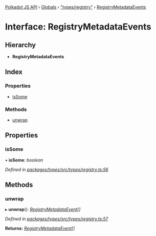 [Polkadot JS API](../README.md) › [Globals](../globals.md) › ["types/registry"](../modules/_types_registry_.md) › [RegistryMetadataEvents](_types_registry_.registrymetadataevents.md)

# Interface: RegistryMetadataEvents

## Hierarchy

* **RegistryMetadataEvents**

## Index

### Properties

* [isSome](_types_registry_.registrymetadataevents.md#issome)

### Methods

* [unwrap](_types_registry_.registrymetadataevents.md#unwrap)

## Properties

###  isSome

• **isSome**: *boolean*

*Defined in [packages/types/src/types/registry.ts:56](https://github.com/polkadot-js/api/blob/a35da085d/packages/types/src/types/registry.ts#L56)*

## Methods

###  unwrap

▸ **unwrap**(): *[RegistryMetadataEvent](_types_registry_.registrymetadataevent.md)[]*

*Defined in [packages/types/src/types/registry.ts:57](https://github.com/polkadot-js/api/blob/a35da085d/packages/types/src/types/registry.ts#L57)*

**Returns:** *[RegistryMetadataEvent](_types_registry_.registrymetadataevent.md)[]*

